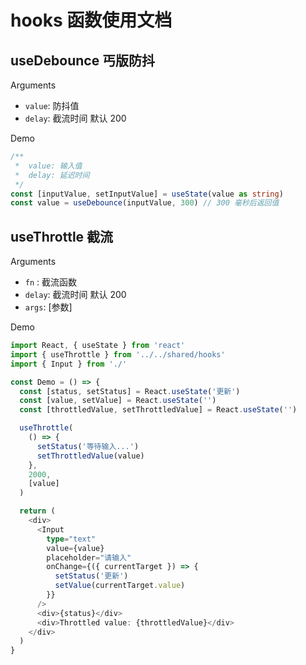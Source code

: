 # hooks 函数使用文档

## useDebounce 丐版防抖

Arguments

- `value`: 防抖值
- `delay`: 截流时间 默认 200

Demo

```ts
/**
 * 	value: 输入值
 *  delay: 延迟时间
 */
const [inputValue, setInputValue] = useState(value as string)
const value = useDebounce(inputValue, 300) // 300 毫秒后返回值
```

## useThrottle 截流

Arguments

- `fn` : 截流函数
- `delay`: 截流时间 默认 200
- `args`: [参数]

Demo

```ts
import React, { useState } from 'react'
import { useThrottle } from '../../shared/hooks'
import { Input } from './'

const Demo = () => {
  const [status, setStatus] = React.useState('更新')
  const [value, setValue] = React.useState('')
  const [throttledValue, setThrottledValue] = React.useState('')

  useThrottle(
    () => {
      setStatus('等待输入...')
      setThrottledValue(value)
    },
    2000,
    [value]
  )

  return (
    <div>
      <Input
        type="text"
        value={value}
        placeholder="请输入"
        onChange={({ currentTarget }) => {
          setStatus('更新')
          setValue(currentTarget.value)
        }}
      />
      <div>{status}</div>
      <div>Throttled value: {throttledValue}</div>
    </div>
  )
}
```
